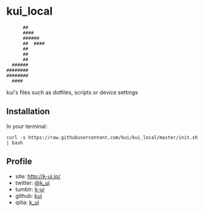 kui_local
=========

```
      ##
      ####
      ######
      ##  ####
      ##
      ##
      ##
  ######
########
########
  ####
```

kui's files such as dotfiles, scripts or device settings

Installation
--------------

In your terminal:

```
curl -s https://raw.githubusercontent.com/kui/kui_local/master/init.sh | bash
```


Profile
--------

* site: http://k-ui.jp/
* twitter: [@k_ui](https://twitter.com/k_ui)
* tumblr:  [k-ui](http://k-ui.tumblr.com)
* github: [kui](https://github.com/kui)
* qiita: [k_ui](http://qiita.com/k_ui)
